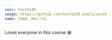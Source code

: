 ```yaml
---
user: honfai99
image: https://github.com/honfai99.png?size=50
name: CHAN, Hon-fai
---
```

Loves everyone in this course 😁
